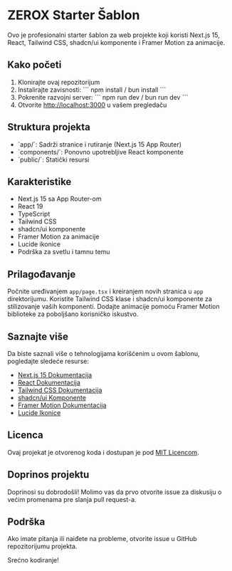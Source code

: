 # ZEROX Starter Šablon

Ovo je profesionalni starter šablon za web projekte koji koristi Next.js 15, React, Tailwind CSS, shadcn/ui komponente i Framer Motion za animacije.

## Kako početi

1. Klonirajte ovaj repozitorijum
2. Instalirajte zavisnosti:
   \`\`\`
   npm install / bun install
   \`\`\`
3. Pokrenite razvojni server:
   \`\`\`
   npm run dev / bun run dev
   \`\`\`
4. Otvorite [http://localhost:3000](http://localhost:3000) u vašem pregledaču

## Struktura projekta

- \`app/\`: Sadrži stranice i rutiranje (Next.js 15 App Router)
- \`components/\`: Ponovno upotrebljive React komponente
- \`public/\`: Statički resursi

## Karakteristike

- Next.js 15 sa App Router-om
- React 19
- TypeScript
- Tailwind CSS
- shadcn/ui komponente
- Framer Motion za animacije
- Lucide ikonice
- Podrška za svetlu i tamnu temu

## Prilagođavanje

Počnite uređivanjem `app/page.tsx` i kreiranjem novih stranica u `app` direktorijumu. Koristite Tailwind CSS klase i shadcn/ui komponente za stilizovanje vaših komponenti. Dodajte animacije pomoću Framer Motion biblioteke za poboljšano korisničko iskustvo.

## Saznajte više

Da biste saznali više o tehnologijama korišćenim u ovom šablonu, pogledajte sledeće resurse:

- [Next.js 15 Dokumentacija](https://nextjs.org/docs)
- [React Dokumentacija](https://reactjs.org/docs)
- [Tailwind CSS Dokumentacija](https://tailwindcss.com/docs)
- [shadcn/ui Komponente](https://ui.shadcn.com/)
- [Framer Motion Dokumentacija](https://www.framer.com/motion/)
- [Lucide Ikonice](https://lucide.dev/)

## Licenca

Ovaj projekat je otvorenog koda i dostupan je pod [MIT Licencom](LICENSE).

## Doprinos projektu

Doprinosi su dobrodošli! Molimo vas da prvo otvorite issue za diskusiju o većim promenama pre slanja pull request-a.

## Podrška

Ako imate pitanja ili naiđete na probleme, otvorite issue u GitHub repozitorijumu projekta.

Srećno kodiranje!

